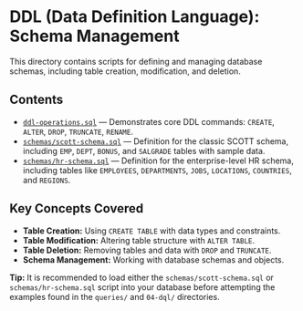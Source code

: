 # DDL (Data Definition Language): Schema Management

This directory contains scripts for defining and managing database schemas, including table creation, modification, and deletion.

## Contents

- [`ddl-operations.sql`](ddl-operations.sql) — Demonstrates core DDL commands: `CREATE`, `ALTER`, `DROP`, `TRUNCATE`, `RENAME`.
- [`schemas/scott-schema.sql`](schemas/scott-schema.sql) — Definition for the classic SCOTT schema, including `EMP`, `DEPT`, `BONUS`, and `SALGRADE` tables with sample data.
- [`schemas/hr-schema.sql`](schemas/hr-schema.sql) — Definition for the enterprise-level HR schema, including tables like `EMPLOYEES`, `DEPARTMENTS`, `JOBS`, `LOCATIONS`, `COUNTRIES`, and `REGIONS`.

## Key Concepts Covered

- **Table Creation:** Using `CREATE TABLE` with data types and constraints.
- **Table Modification:** Altering table structure with `ALTER TABLE`.
- **Table Deletion:** Removing tables and data with `DROP` and `TRUNCATE`.
- **Schema Management:** Working with database schemas and objects.

**Tip:** It is recommended to load either the `schemas/scott-schema.sql` or `schemas/hr-schema.sql` script into your database before attempting the examples found in the `queries/` and `04-dql/` directories.
